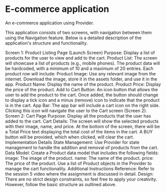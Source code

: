 # E-commerce application

An e-commerce application using Provider. 

This application consists of two screens, with navigation between them using the Navigation feature. Below is a detailed description of the application's structure and functionality.

Screen 1: Product Listing Page (Launch Screen)
Purpose: Display a list of products for the user to view and add to the cart.
Product List:
The screen will showcase a list of products (e.g., mobile phones).
The product data will be hardcoded, with a minimum of 10 and a maximum of 20 entries.
Each product row will include:
Product Image: Use any relevant image from the internet. Download the image, store it in the assets folder, and use it in the app.
Product Name: Display the name of the product.
Product Price: Display the price of the product.
Add to Cart Button: An icon button that allows the user to add the product to the cart. Once added, the button should change to display a tick icon and a minus (remove) icon to indicate that the product is in the cart.
App Bar:
The app bar will include a cart icon on the right side.
Clicking this icon will navigate the user to the Cart screen (Screen 2).
Screen 2: Cart Page
Purpose: Display all the products that the user has added to the cart.
Cart Details:
The screen will show the selected products with their image, name, and price.
At the bottom of the screen, there will be a Total Price text displaying the total cost of the items in the cart.
A BUY button will be provided, which when clicked, will clear the cart.
Implementation Details
State Management:
Use Provider for state management to handle the addition and removal of products from the cart.
Data Model:
Create a Product data model that includes the following fields:
image: The image of the product.
name: The name of the product.
price: The price of the product.
Use a list of Product objects in the Provider to manage the cart functionality.
Additional Instructions
Reference: Refer to the session 5 video where the assignment is discussed in detail.
Design: There are no strict design constraints, so feel free to apply your creativity. However, follow the basic structure as outlined above.








